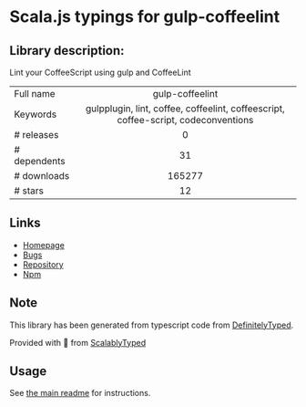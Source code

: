 
# Scala.js typings for gulp-coffeelint


## Library description:
Lint your CoffeeScript using gulp and CoffeeLint

|                    |                 |
| ------------------ | :-------------: |
| Full name          | gulp-coffeelint |
| Keywords           | gulpplugin, lint, coffee, coffeelint, coffeescript, coffee-script, codeconventions |
| # releases         | 0 |
| # dependents       | 31 |
| # downloads        | 165277 |
| # stars            | 12 |

## Links
- [Homepage](https://github.com/janraasch/gulp-coffeelint#readme)
- [Bugs](https://github.com/janraasch/gulp-coffeelint/issues)
- [Repository](https://github.com/janraasch/gulp-coffeelint)
- [Npm](https://www.npmjs.com/package/gulp-coffeelint)
    


## Note
This library has been generated from typescript code from [DefinitelyTyped](https://definitelytyped.org).

Provided with :purple_heart: from [ScalablyTyped](https://github.com/oyvindberg/ScalablyTyped)

## Usage
See [the main readme](../../readme.md) for instructions.


